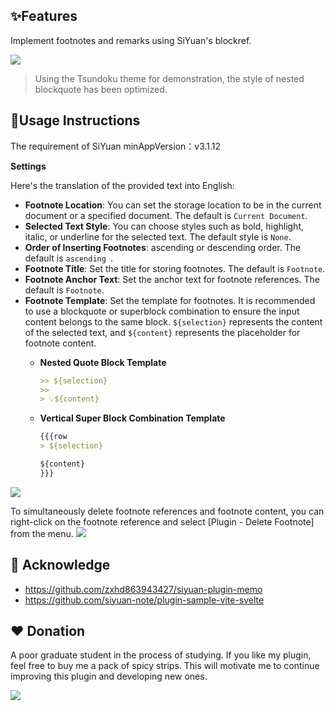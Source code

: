 
## ✨Features

Implement footnotes and remarks using SiYuan's blockref.

![](https://fastly.jsdelivr.net/gh/Achuan-2/PicBed/assets/思源笔记脚注插件2-2024-11-18.gif)

> Using the Tsundoku theme for demonstration, the style of nested blockquote has been optimized.

## 📝Usage Instructions

The requirement of SiYuan minAppVersion：v3.1.12

**Settings**

Here's the translation of the provided text into English:

- **Footnote  Location**: You can set the storage location to be in the current document or a specified document. The default is `Current Document`.
- **Selected Text Style**: You can choose styles such as bold, highlight, italic, or underline for the selected text. The default style is `None`.
- **Order of Inserting Footnotes**: ascending  or descending order. The default is `ascending `.
- **Footnote Title**: Set the title for storing footnotes. The default is `Footnote`.
- **Footnote Anchor Text**: Set the anchor text for footnote references. The default is `Footnote`.
- **Footnote Template**: Set the template for footnotes. It is recommended to use a blockquote or superblock combination to ensure the input content belongs to the same block.  `${selection}` represents the content of the selected text, and `${content}` represents the placeholder for footnote content.
  - **Nested Quote Block Template**

    ```markdown
    >> ${selection}
    >> 
    > 💡${content}
    ```

  - **Vertical Super Block Combination Template**

    ```markdown
    {{{row
    > ${selection}
    
    ${content}
    }}}
    ```

![](https://fastly.jsdelivr.net/gh/Achuan-2/PicBed/assets/PixPin_2024-11-18_16-23-41-2024-11-18.png)

To simultaneously delete footnote references and footnote content, you can right-click on the footnote reference and select [Plugin - Delete Footnote] from the menu.
![](https://fastly.jsdelivr.net/gh/Achuan-2/PicBed/assets/PixPin_2024-11-18_16-24-25-2024-11-18.png)


## 🙏 Acknowledge

- https://github.com/zxhd863943427/siyuan-plugin-memo
- https://github.com/siyuan-note/plugin-sample-vite-svelte



## ❤️ Donation
A poor graduate student in the process of studying. If you like my plugin, feel free to buy me a pack of spicy strips. This will motivate me to continue improving this plugin and developing new ones.

![](https://fastly.jsdelivr.net/gh/Achuan-2/PicBed/assets/20241118182532-2024-11-18.png)